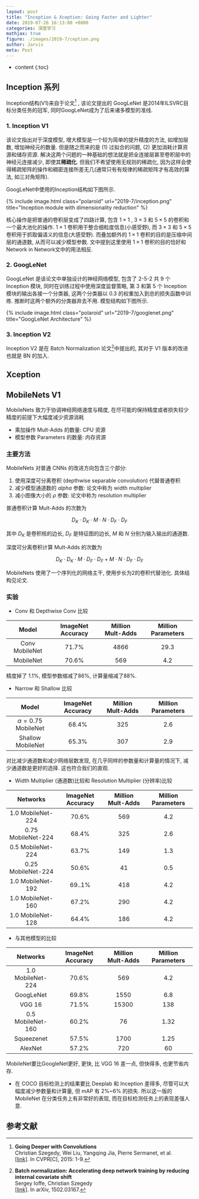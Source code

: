 ```yaml
---
layout: post
title: "Inception & Xception: Going Faster and Lighter"
date: 2019-07-26 16:13:00 +0800
categories: 深度学习
mathjax: true
figure: ./images/2019-7/ception.png
author: Jarvis
meta: Post
---
```


* content
{:toc}



## Inception 系列

Inception结构(V1)来自于论文[^1] , 该论文提出的 GoogLeNet 是2014年ILSVRC目标分类任务的冠军, 同时GoogLeNet成为了后来诸多模型的准线. 

### 1. Inception V1

该论文指出对于深度模型, 增大模型是一个较为简单的提升精度的方法, 如增加层数, 增加神经元的数量. 但是随之而来的是 (1) 过拟合的问题, (2) 更加消耗计算资源和储存资源. 解决这两个问题的一种基础的想法就是把全连接层甚至卷积层中的神经元连接减少, 即使其**稀疏化**. 但我们不希望使用无规则的稀疏化, 因为这样会使得稀疏矩阵的操作和稠密连接所差无几(通常只有有规律的稀疏矩阵才有高效的算法, 如三对角矩阵). 

GoogLeNet中使用的Inception结构如下图所示.

{% include image.html class="polaroid" url="2019-7/inception.png" title="Inception module with dimensionality reduction" %}

核心操作是把普通的卷积层变成了四路计算, 包含 $1\times1$ , $3\times3$ 和 $5\times5$ 的卷积和一个最大池化的操作. $1\times1$ 卷积用于整合细粒度信息(小感受野), 而 $3\times3$ 和 $5\times5$ 卷积用于抓取偏语义的信息(大感受野). 而叠加额外的 $1\times1$ 卷积的目的是压缩中间层的通道数, 从而可以减少模型参数. 文中提到这里使用 $1\times1$ 卷积的目的恰好和 Network in Network文中的用法相反.

### 2. GoogLeNet

GoogLeNet 是该论文中单独设计的神经网络模型, 包含了 2-5-2 共 9 个 Inception 模块, 同时在训练过程中使用深度监督策略, 第 3 和第 5 个 Inception 模块的输出各接一个分类器, 这两个分类器以 0.3 的权重加入到总的损失函数中训练. 推断时这两个额外的分类器弃去不用. 模型结构如下图所示.

{% include image.html class="polaroid" url="2019-7/googlenet.png" title="GoogLeNet Architecture" %}

### 3. Inception V2

Inception V2 是在 Batch Normalization 论文[^2]中提出的, 其对于 V1 版本的改进也就是 BN 的加入.

## Xception




## MobileNets V1

MobileNets 致力于协调神经网络速度与精度, 在尽可能的保持精度或者损失较少精度的前提下大幅度减少资源消耗
* 乘加操作 Mult-Adds 的数量: CPU 资源
* 模型参数 Parameters 的数量: 内存资源

### 主要方法

MobileNets 对普通 CNNs 的改进方向包含三个部分:

1. 使用深度可分离卷积 (depthwise separable convolution) 代替普通卷积
2. 减少模型通道数的 $alpha$ 参数: 论文中称为 width multiplier
3. 减小图像大小的 $\rho$ 参数: 论文中称为 resolution multiplier 

普通卷积计算 Mult-Adds 的次数为

$$
D_K \cdot D_K \cdot M \cdot N \cdot D_F \cdot D_F
$$

其中 $D_K$ 是卷积核的边长, $D_F$ 是特征图的边长, $M$ 和 $N$ 分别为输入输出的通道数.

深度可分离卷积计算 Mult-Adds 的次数为

$$
D_K \cdot D_K \cdot M \cdot D_F \cdot D_F + M \cdot N \cdot D_F \cdot D_F
$$

MobileNets 使用了一个序列化的网络主干, 使用步长为2的卷积代替池化. 具体结构见论文.

### 实验

* Conv 和 Depthwise Conv 比较

| Model          | ImageNet Accuracy | Million Mult-Adds | Million Parameters |
|:--------------:|:-----------------:|:-----------------:|:------------------:|
| Conv MobileNet | 71.7%             | 4866              | 29.3               |
| MobileNet      | 70.6%             | 569               | 4.2                |

精度掉了 1.1%, 模型参数缩减了86%, 计算量缩减了88%.

* Narrow 和 Shallow 比较

| Model                   | ImageNet Accuracy | Million Mult-Adds | Million Parameters |
|:-----------------------:|:-----------------:|:-----------------:|:------------------:|
| $\alpha=0.75$ MobileNet | 68.4%             | 325               | 2.6                |
| Shallow MobileNet       | 65.3%             | 307               | 2.9                |

对比减少通道数和减少网络层数发现, 在几乎同样的参数量和计算量的情况下, 减少通道数是更好的选择. 这也符合我们的直观.

* Width Multiplier (通道数)比较和 Resolution Multiplier (分辨率)比较

| Networks   | ImageNet Accuracy | Million Mult-Adds | Million Parameters |
|:------------------:|:-----------------:|:-----------------:|:------------------:|
| 1.0 MobileNet-224  | 70.6%             | 569               | 4.2                |
| 0.75 MobileNet-224 | 68.4%             | 325               | 2.6                |
| 0.5 MobileNet-224  | 63.7%             | 149               | 1.3                |
| 0.25 MobileNet-224 | 50.6%             | 41                | 0.5                |
| 1.0 MobileNet-192 | 69..1%            | 418               | 4.2                |
| 1.0 MobileNet-160 | 67.2%             | 290               | 4.2                |
| 1.0 MobileNet-128 | 64.4%             | 186               | 4.2                |

* 与其他模型的比较

|     Networks      | ImageNet Accuracy | Million Mult-Adds | Million Parameters |
| :---------------: | :---------------: | :---------------: | :----------------: |
| 1.0 MobileNet-224 |       70.6%       |        569        |        4.2         |
|     GoogLeNet     |       69.8%       |       1550        |        6.8         |
|      VGG 16       |       71.5%       |       15300       |        138         |
| 0.5 MobileNet-160 |       60.2%       |        76         |        1.32        |
|    Squeezenet     |       57.5%       |       1700        |        1.25        |
|      AlexNet      |       57.2%       |        720        |         60         |

MobileNet要比GoogleNet更好, 更快, 比 VGG 16 差一点, 但快得多, 也更节省内存.

* 在 COCO 目标检测上的结果要比 Deeplab 和 Inception 差得多, 尽管可以大幅度减少参数量和计算量, 但 mAP 有 2%~6% 的损失. 所以这一版的 MobileNet 在分类任务上有非常好的表现, 而在目标检测任务上的表现差强人意.


## 参考文献

[^1]:
    **Going Deeper with Convolutions**<br />
    Christian Szegedy, Wei Liu, Yangqing Jia, Pierre Sermanet, et al. <br />
    [[link]](https://arxiv.org/abs/1409.4842). In CVPR[C], 2015: 1-9.

[^2]:
    **Batch normalization: Accelerating deep network training by reducing internal covariate shift**<br />
    Sergey Ioffe, Christian Szegedy <br />
    [[link]](https://arxiv.org/abs/1502.03167). In arXiv, 1502.03167.
